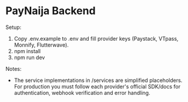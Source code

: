PayNaija Backend
================

Setup:
1. Copy .env.example to .env and fill provider keys (Paystack, VTpass, Monnify, Flutterwave).
2. npm install
3. npm run dev

Notes:
- The service implementations in /services are simplified placeholders. For production you must
  follow each provider's official SDK/docs for authentication, webhook verification and error handling.
